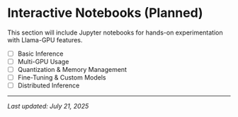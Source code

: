 # Interactive Notebooks (Planned)

This section will include Jupyter notebooks for hands-on experimentation with Llama-GPU features.

- [ ] Basic Inference
- [ ] Multi-GPU Usage
- [ ] Quantization & Memory Management
- [ ] Fine-Tuning & Custom Models
- [ ] Distributed Inference

---
_Last updated: July 21, 2025_
